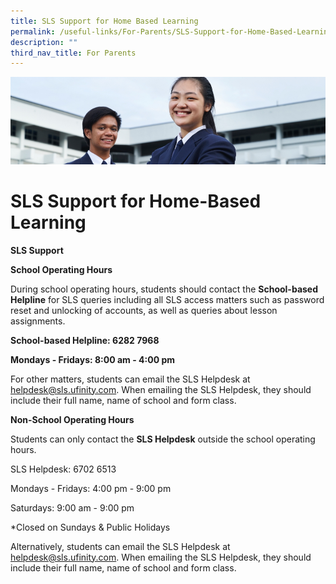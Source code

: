 ```yaml
---
title: SLS Support for Home Based Learning
permalink: /useful-links/For-Parents/SLS-Support-for-Home-Based-Learning/
description: ""
third_nav_title: For Parents
---
```

![](/images/Useful%20Links.jpg)

SLS Support for Home-Based Learning
===================================

**SLS Support**

**School Operating Hours**

  

During school operating hours, students should contact the **School-based Helpline** for SLS queries including all SLS access matters such as password reset and unlocking of accounts, as well as queries about lesson assignments.

  

**School-based Helpline: 6282 7968**

**Mondays - Fridays: 8:00 am - 4:00 pm**

For other matters, students can email the SLS Helpdesk at helpdesk@sls.ufinity.com. When emailing the SLS Helpdesk, they should include their full name, name of school and form class.

**Non-School Operating Hours**

Students can only contact the **SLS Helpdesk** outside the school operating hours.

  

SLS Helpdesk: 6702 6513

Mondays - Fridays: 4:00 pm - 9:00 pm

Saturdays: 9:00 am - 9:00 pm

\*Closed on Sundays & Public Holidays
  

Alternatively, students can email the SLS Helpdesk at helpdesk@sls.ufinity.com. When emailing the SLS Helpdesk, they should include their full name, name of school and form class.